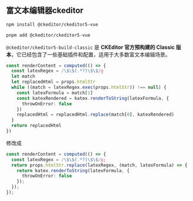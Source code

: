 ## 富文本编辑器ckeditor

```sh
npm install @ckeditor/ckeditor5-vue

pnpm add @ckeditor/ckeditor5-vue
```

`@ckeditor/ckeditor5-build-classic` 是 **CKEditor 官方预构建的 Classic 版本**，它已经包含了一些基础插件和配置，适用于大多数富文本编辑场景。



```ts
const renderContent = computed(() => {
  const latexRegex = /\$\$(.*?)\$\$/g
  let match
  let replacedHtml = props.htmlStr
  while ((match = latexRegex.exec(props.htmlStr)) !== null) {
    const latexFormula = match[1]
    const katexRendered = katex.renderToString(latexFormula, {
      throwOnError: false
    })
    replacedHtml = replacedHtml.replace(match[0], katexRendered)
  }
  return replacedHtml
})
```

修改成

```ts
const renderContent = computed(() => {
  const latexRegex = /\$\$(.*?)\$\$/g;
  return props.htmlStr.replace(latexRegex, (match, latexFormula) => {
    return katex.renderToString(latexFormula, {
      throwOnError: false
    });
  });
});
```

